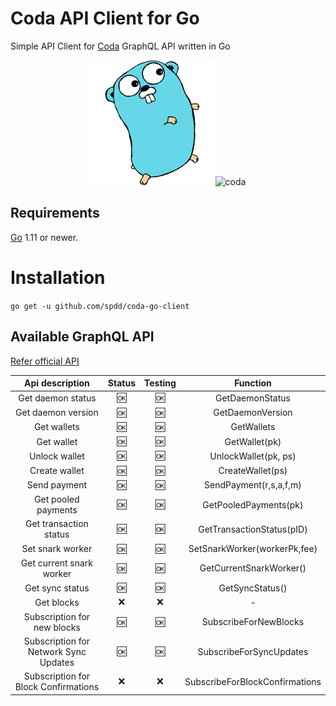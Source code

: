 # Coda API Client for Go
Simple API Client for [Coda](https://codaprotocol.com/) GraphQL API written in Go

<p align="center">
    <img src="go.png" alt="gocoda" height="200" /><img src="https://cdn.codaprotocol.com/v4/static/img/coda-logo.png" alt="coda" height="200" />
</p>

## Requirements

[Go](http://golang.org) 1.11 or newer.

# Installation 

`go get -u github.com/spdd/coda-go-client`

## Available GraphQL API

[Refer official API](https://codaprotocol.com/docs/developers/graphql-api)

|            Api description            | Status  | Testing  |            Function            |
| :---------------------------------:   | :----:  | :------: | :----------------------------: |
|        Get daemon status              |  :ok:   |   :ok:   |         GetDaemonStatus        |
|        Get daemon version             |  :ok:   |   :ok:   |         GetDaemonVersion       |
|        Get wallets                    |  :ok:   |   :ok:   |         GetWallets             |
|        Get wallet                     |  :ok:   |   :ok:   |         GetWallet(pk)          |
|        Unlock wallet                  |  :ok:   |   :ok:   |         UnlockWallet(pk, ps)   |
|        Create wallet                  |  :ok:   |   :ok:   |         CreateWallet(ps)       |
|        Send payment                   |  :ok:   |   :ok:   |         SendPayment(r,s,a,f,m) |
|        Get pooled payments            |  :ok:   |   :ok:   |         GetPooledPayments(pk)  |
|        Get transaction status         |  :ok:   |   :ok:   |    GetTransactionStatus(pID)   |
|        Set snark worker               |  :ok:   |   :ok:   |    SetSnarkWorker(workerPk,fee)|
|        Get current snark worker       |  :ok:   |   :ok:   |    GetCurrentSnarkWorker()     |
|        Get sync status                |  :ok:   |   :ok:   |    GetSyncStatus()             |
|        Get blocks                     |  :x:    |   :x:    |         -                      |
|      Subscription for new blocks      |  :ok:   |   :ok:   |      SubscribeForNewBlocks     |
| Subscription for Network Sync Updates |  :ok:   |   :ok:   |     SubscribeForSyncUpdates    |
| Subscription for Block Confirmations  |  :x:    |   :x:    | SubscribeForBlockConfirmations |
